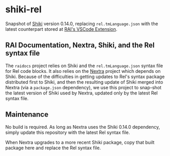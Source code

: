 # shiki-rel

Snapshot of [Shiki](https://github.com/shikijs/shiki) version 0.14.0, replacing `rel.tmLanguage.json` with the latest counterpart stored at [RAI's VSCode Extension](https://github.com/RelationalAI/relationalai-vscode).

## RAI Documentation, Nextra, Shiki, and the Rel syntax file

The `raidocs` project relies on Shiki and the `rel.tmLanguage.json` syntax file for Rel code blocks. It also relies on the [Nextra](https://github.com/shuding/nextra) project which depends on Shiki. Because of the difficulties in getting updates to Rel's syntax package distributed first to Shiki, and then the resulting update of Shiki merged into Nextra (via a `package.json` dependency), we use this project to snap-shot the latest version of Shiki used by Nextra, updated only by the latest Rel syntax file.

## Maintenance

No build is required. As long as Nextra uses the Shiki 0.14.0 dependency, simply update this repository with the latest Rel syntax file.

When Nextra upgrades to a more recent Shiki package, copy that built package here and replace the Rel syntax file.
